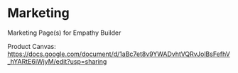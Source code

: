 # Marketing
Marketing Page(s) for Empathy Builder


Product Canvas: https://docs.google.com/document/d/1aBc7et8v9YWADvhtVQRvJolBsFefhV_hYARtE6iWjyM/edit?usp=sharing
